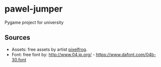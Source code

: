 # pawel-jumper
Pygame project for university

## Sources
- Assets: free assets by artist [pixelfrog](https://pixelfrog-assets.itch.io/pixel-adventure-1).
- Font: free font by: http://www.04.jp.org/    -   https://www.dafont.com/04b-30.font